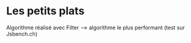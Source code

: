 # Les petits plats

Algorithme réalisé avec Filter --> algorithme le plus performant (test sur Jsbench.ch)
